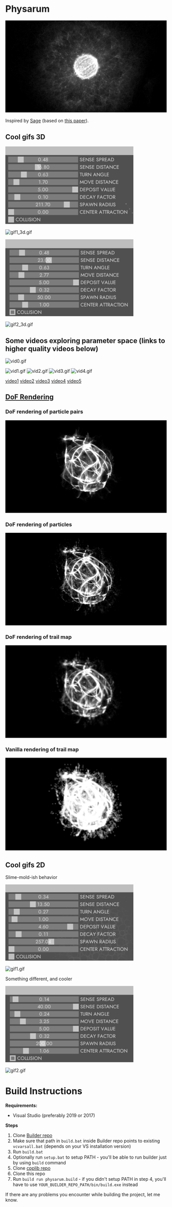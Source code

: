 # Physarum
![title.png](imgs/title.png)

Inspired by [Sage](https://www.sagejenson.com/physarum) (based on [this paper](http://eprints.uwe.ac.uk/15260/1/artl.2010.16.2.pdf)).


## Cool gifs 3D

![params1_3d.png](imgs/params1_3d.png)

![gif1_3d.gif](imgs/gif1_3d.gif)


![params2_3d.png](imgs/params2_3d.png)

![gif2_3d.gif](imgs/gif2_3d.gif)

## Some videos exploring parameter space (links to higher quality videos below)

![vid0.gif](imgs/vid0.gif)

![vid1.gif](imgs/vid1.gif)
![vid2.gif](imgs/vid2.gif)
![vid3.gif](imgs/vid3.gif)
![vid4.gif](imgs/vid4.gif)

[video1](https://twitter.com/i/status/1117963204791951362)
[video2](https://twitter.com/i/status/1117981241947516928)
[video3](https://twitter.com/i/status/1117981391986159616)
[video4](https://twitter.com/i/status/1117994756389216256)
[video5](https://twitter.com/i/status/1117994952804278273)

## [DoF Rendering](https://inconvergent.net/2019/depth-of-field/)

### DoF rendering of particle pairs
![DoF Particle Pairs](imgs/dof_particle_pairs.png)

### DoF rendering of particles
![DoF Particles](imgs/dof_particles.png)

### DoF rendering of trail map
![DoF Trail](imgs/dof_trail.png)

### Vanilla rendering of trail map
![Vanilla Rendering](imgs/standard.png)

## Cool gifs 2D
Slime-mold-ish behavior

![params1.png](imgs/params1.png)

![gif1.gif](imgs/gif1.gif)

Something different, and cooler

![params2.png](imgs/params2.png)

![gif2.gif](imgs/gif2.gif)


# Build Instructions

**Requirements:**
* Visual Studio (preferably 2019 or 2017)
  
**Steps**
1. Clone [Builder repo](https://github.com/janivanecky/builder)
2. Make sure that path in `build.bat` inside Builder repo points to existing `vcvarsall.bat` (depends on your VS installation version)
3. Run `build.bat`
4. Optionally run `setup.bat` to setup PATH - you'll be able to run builder just by using `build` command
5. Clone [cpplib repo](https://github.com/janivanecky/cpplib)
6. Clone this repo
7. Run `build run physarum.build` - if you didn't setup PATH in step 4, you'll have to use `YOUR_BUILDER_REPO_PATH/bin/build.exe` instead

If there are any problems you encounter while building the project, let me know.